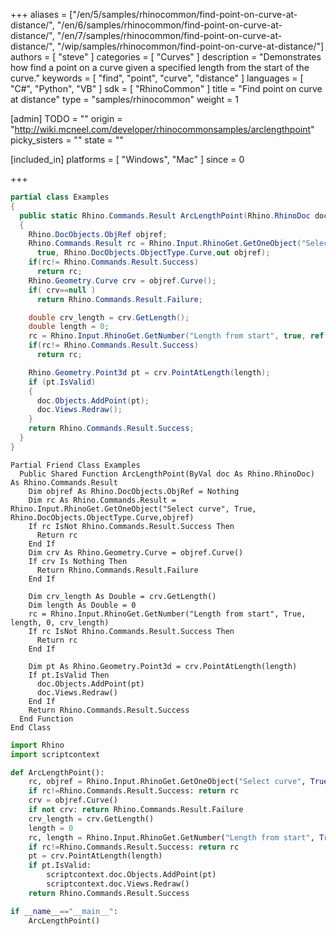 +++
aliases = ["/en/5/samples/rhinocommon/find-point-on-curve-at-distance/", "/en/6/samples/rhinocommon/find-point-on-curve-at-distance/", "/en/7/samples/rhinocommon/find-point-on-curve-at-distance/", "/wip/samples/rhinocommon/find-point-on-curve-at-distance/"]
authors = [ "steve" ]
categories = [ "Curves" ]
description = "Demonstrates how find a point on a curve given a specified length from the start of the curve."
keywords = [ "find", "point", "curve", "distance" ]
languages = [ "C#", "Python", "VB" ]
sdk = [ "RhinoCommon" ]
title = "Find point on curve at distance"
type = "samples/rhinocommon"
weight = 1

[admin]
TODO = ""
origin = "http://wiki.mcneel.com/developer/rhinocommonsamples/arclengthpoint"
picky_sisters = ""
state = ""

[included_in]
platforms = [ "Windows", "Mac" ]
since = 0

+++

<div class="codetab-content" id="cs">

```cs
partial class Examples
{
  public static Rhino.Commands.Result ArcLengthPoint(Rhino.RhinoDoc doc)
  {
    Rhino.DocObjects.ObjRef objref;
    Rhino.Commands.Result rc = Rhino.Input.RhinoGet.GetOneObject("Select curve",
      true, Rhino.DocObjects.ObjectType.Curve,out objref);
    if(rc!= Rhino.Commands.Result.Success)
      return rc;
    Rhino.Geometry.Curve crv = objref.Curve();
    if( crv==null )
      return Rhino.Commands.Result.Failure;

    double crv_length = crv.GetLength();
    double length = 0;
    rc = Rhino.Input.RhinoGet.GetNumber("Length from start", true, ref length, 0, crv_length);
    if(rc!= Rhino.Commands.Result.Success)
      return rc;

    Rhino.Geometry.Point3d pt = crv.PointAtLength(length);
    if (pt.IsValid)
    {
      doc.Objects.AddPoint(pt);
      doc.Views.Redraw();
    }
    return Rhino.Commands.Result.Success;
  }
}
```

</div>


<div class="codetab-content" id="vb">

```vbnet
Partial Friend Class Examples
  Public Shared Function ArcLengthPoint(ByVal doc As Rhino.RhinoDoc) As Rhino.Commands.Result
	Dim objref As Rhino.DocObjects.ObjRef = Nothing
	Dim rc As Rhino.Commands.Result = Rhino.Input.RhinoGet.GetOneObject("Select curve", True, Rhino.DocObjects.ObjectType.Curve,objref)
	If rc IsNot Rhino.Commands.Result.Success Then
	  Return rc
	End If
	Dim crv As Rhino.Geometry.Curve = objref.Curve()
	If crv Is Nothing Then
	  Return Rhino.Commands.Result.Failure
	End If

	Dim crv_length As Double = crv.GetLength()
	Dim length As Double = 0
	rc = Rhino.Input.RhinoGet.GetNumber("Length from start", True, length, 0, crv_length)
	If rc IsNot Rhino.Commands.Result.Success Then
	  Return rc
	End If

	Dim pt As Rhino.Geometry.Point3d = crv.PointAtLength(length)
	If pt.IsValid Then
	  doc.Objects.AddPoint(pt)
	  doc.Views.Redraw()
	End If
	Return Rhino.Commands.Result.Success
  End Function
End Class
```

</div>


<div class="codetab-content" id="py">

```python
import Rhino
import scriptcontext

def ArcLengthPoint():
    rc, objref = Rhino.Input.RhinoGet.GetOneObject("Select curve", True, Rhino.DocObjects.ObjectType.Curve)
    if rc!=Rhino.Commands.Result.Success: return rc
    crv = objref.Curve()
    if not crv: return Rhino.Commands.Result.Failure
    crv_length = crv.GetLength()
    length = 0
    rc, length = Rhino.Input.RhinoGet.GetNumber("Length from start", True, length, 0, crv_length)
    if rc!=Rhino.Commands.Result.Success: return rc
    pt = crv.PointAtLength(length)
    if pt.IsValid:
        scriptcontext.doc.Objects.AddPoint(pt)
        scriptcontext.doc.Views.Redraw()
    return Rhino.Commands.Result.Success

if __name__=="__main__":
    ArcLengthPoint()
```

</div>
